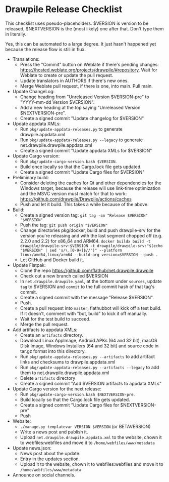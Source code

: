 # Drawpile Release Checklist

This checklist uses pseudo-placeholders. $VERSION is version to be released, $NEXTVERSION is the (most likely) one after that. Don't type them in literally.

Yes, this can be automated to a large degree. It just hasn't happened yet because the release flow is still in flux.

* Translations:
    * Press the "Commit" button on Weblate if there's pending changes: <https://hosted.weblate.org/projects/drawpile/#repository>. Wait for Weblate to create or update the pull request.
    * Update translators in AUTHORS if there's new ones.
    * Merge Weblate pull request, if there is one, into main. Pull main.
* Update ChangeLog:
    * Change heading from "Unreleased Version $VERSION-pre" to "YYYY-mm-dd Version $VERSION".
    * Add a new heading at the top saying "Unreleased Version $NEXTVERSION-pre".
    * Create a signed commit "Update changelog for $VERSION"
* Update appdata XMLs:
    * Run `pkg/update-appdata-releases.py` to generate drawpile.appdata.xml
    * Run `pkg/update-appdata-releases.py --legacy` to generate net.drawpile.drawpile.appdata.xml
    * Create a signed commit "Update appdata XMLs for $VERSION"
* Update Cargo version:
    * Run `pkg/update-cargo-version.bash $VERSION`.
    * Build once locally so that the Cargo.lock file gets updated.
    * Create a signed commit "Update Cargo files for $VERSION"
* Preliminary build:
    * Consider deleting the caches for Qt and other dependencies for the Windows target, because the release will use link-time optimization and the MSVC version must match for that to work: <https://github.com/drawpile/Drawpile/actions/caches>
    * Push and let it build. This takes a while because of the above.
* Build:
    * Create a signed version tag: `git tag -sm "Release $VERSION" "$VERSION"`
    * Push the tag: `git push origin "$VERSION"`
    * Change directories pkg/docker, build and push drawpile-srv for the version you're releasing and with the last segment chopped off (e.g. 2.2.0 and 2.2) for x86_64 and ARM64. `docker buildx build -t drawpile/drawpile-srv:$VERSION -t drawpile/drawpile-srv:"$(echo "$VERSION" | sed 's/\.[0-9+]$//')" --platform linux/amd64,linux/arm64 --build-arg version=$VERSION --push .`
    * Let GitHub and Docker build it.
* Update Flatpak:
    * Clone the repo <https://github.com/flathub/net.drawpile.drawpile>
    * Check out a new branch called $VERSION
    * In `net.drawpile.drawpile.yaml`, at the bottom under `sources`, update `tag` to $VERSION and `commit` to the full commit hash of that tag's commit.
    * Create a signed commit with the message "Release $VERSION".
    * Push.
    * Create a pull request into `master`, flathubbot will kick off a test build. If it doesn't, comment with "bot, build" to kick it off manually.
    * Wait for the test build to succeed.
    * Merge the pull request.
* Add artifacts to appdata XMLs:
    * Create an `artifacts` directory.
    * Download Linux AppImage, Android APKs (64 and 32 bit), macOS Disk Image, Windows Installers (64 and 32 bit) and source code in tar.gz format into this directory.
    * Run `pkg/update-appdata-releases.py --artifacts` to add artifact links and checksums to drawpile.appdata.xml
    * Run `pkg/update-appdata-releases.py --artifacts --legacy` to add them to net.drawpile.drawpile.appdata.xml
    * Delete `artifacts` directory
    * Create a signed commit "Add $VERSION artifacts to appdata XMLs"
* Update Cargo version for the next release:
    * Run `pkg/update-cargo-version.bash $NEXTVERSION-pre`.
    * Build locally so that the Cargo.lock file gets updated.
    * Create a signed commit "Update Cargo files for $NEXTVERSION-pre"
    * Push
* Website:
    * `./manage.py templatevar VERSION $VERSION` (or BETAVERSION)
    * Write a news post and publish it.
    * Upload `net.drawpile.drawpile.appdata.xml` to the website, chown it to webfiles:webfiles and move it to `/home/webfiles/www/metadata`
* Update news.json:
    * News post about the update.
    * Entry in the updates section.
    * Upload it to the website, chown it to webfiles:webfiles and move it to `/home/webfiles/www/metadata`
* Announce on social channels.
